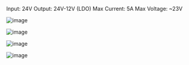 Input: 24V
Output: 24V-12V (LDO)
Max Current: 5A
Max Voltage: ~23V

![image](https://github.com/theisth/24V-5A-Basic-LDO-Regulator/assets/96699934/0e8a90bb-09c2-405a-a65b-42dc2b0c2781)

![image](https://github.com/theisth/24V-5A-Basic-LDO-Regulator/assets/96699934/6a8889c4-c5b6-49ec-b04f-71145bfd7123)

![image](https://github.com/theisth/24V-5A-Basic-LDO-Regulator/assets/96699934/999c778c-2447-4e58-bae9-48feeb8da0e8)

![image](https://github.com/theisth/24V-5A-Basic-LDO-Regulator/assets/96699934/20818216-908b-4795-b1f7-f50209445222)
